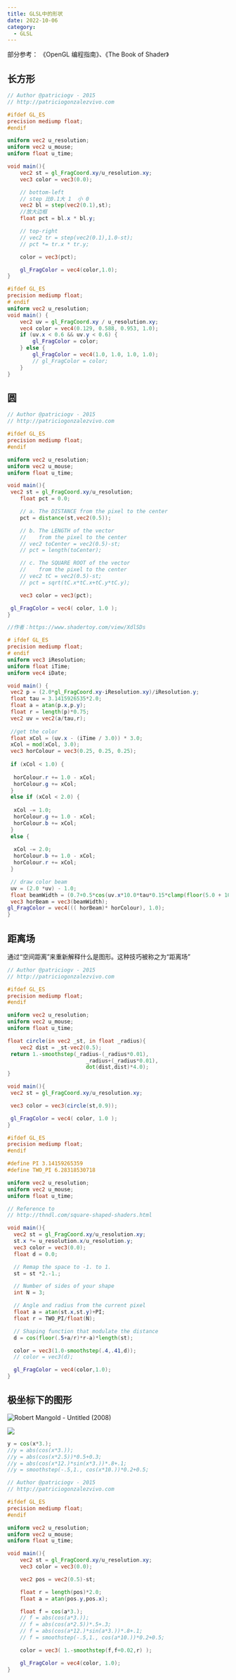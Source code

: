 ```yaml
---
title: GLSL中的形状
date: 2022-10-06
category:
  - GLSL
---
```


 部分参考： 《OpenGL 编程指南》、《The Book of Shader》

## 长方形

```glsl
// Author @patriciogv - 2015
// http://patriciogonzalezvivo.com

#ifdef GL_ES
precision mediump float;
#endif

uniform vec2 u_resolution;
uniform vec2 u_mouse;
uniform float u_time;

void main(){
    vec2 st = gl_FragCoord.xy/u_resolution.xy;
    vec3 color = vec3(0.0);

    // bottom-left
    // step 比0.1大 1  小 0
    vec2 bl = step(vec2(0.1),st);
    //放大边框
    float pct = bl.x * bl.y;

    // top-right
    // vec2 tr = step(vec2(0.1),1.0-st);
    // pct *= tr.x * tr.y;

    color = vec3(pct);

    gl_FragColor = vec4(color,1.0);
}


```

<div ref="rectangularRef"></div>

```glsl
#ifdef GL_ES
precision mediump float;
# endif
uniform vec2 u_resolution;  
void main() {
    vec2 uv = gl_FragCoord.xy / u_resolution.xy;
    vec4 color = vec4(0.129, 0.588, 0.953, 1.0);
    if (uv.x < 0.6 && uv.y < 0.6) {
        gl_FragColor = color;
    } else {
        gl_FragColor = vec4(1.0, 1.0, 1.0, 1.0);
        // gl_FragColor = color;
    }
}
```

<div ref="rectangularRef2"></div>

## 圆

```glsl
// Author @patriciogv - 2015
// http://patriciogonzalezvivo.com

#ifdef GL_ES
precision mediump float;
#endif

uniform vec2 u_resolution;
uniform vec2 u_mouse;
uniform float u_time;

void main(){
 vec2 st = gl_FragCoord.xy/u_resolution;
    float pct = 0.0;

    // a. The DISTANCE from the pixel to the center
    pct = distance(st,vec2(0.5));

    // b. The LENGTH of the vector
    //    from the pixel to the center
    // vec2 toCenter = vec2(0.5)-st;
    // pct = length(toCenter);

    // c. The SQUARE ROOT of the vector
    //    from the pixel to the center
    // vec2 tC = vec2(0.5)-st;
    // pct = sqrt(tC.x*tC.x+tC.y*tC.y);

    vec3 color = vec3(pct);

 gl_FragColor = vec4( color, 1.0 );
}
```

<div ref="circleRef"></div>

```glsl
//作者：https://www.shadertoy.com/view/XdlSDs

# ifdef GL_ES
precision mediump float;
# endif
uniform vec3 iResolution;
uniform float iTime;
uniform vec4 iDate;

void main() {
 vec2 p = (2.0*gl_FragCoord.xy-iResolution.xy)/iResolution.y;
 float tau = 3.1415926535*2.0;
 float a = atan(p.x,p.y);
 float r = length(p)*0.75;
 vec2 uv = vec2(a/tau,r);
 
 //get the color
 float xCol = (uv.x - (iTime / 3.0)) * 3.0;
 xCol = mod(xCol, 3.0);
 vec3 horColour = vec3(0.25, 0.25, 0.25);
 
 if (xCol < 1.0) {
  
  horColour.r += 1.0 - xCol;
  horColour.g += xCol;
 }
 else if (xCol < 2.0) {
  
  xCol -= 1.0;
  horColour.g += 1.0 - xCol;
  horColour.b += xCol;
 }
 else {
  
  xCol -= 2.0;
  horColour.b += 1.0 - xCol;
  horColour.r += xCol;
 }

 // draw color beam
 uv = (2.0 *uv) - 1.0;
 float beamWidth = (0.7+0.5*cos(uv.x*10.0*tau*0.15*clamp(floor(5.0 + 10.0*cos(iTime)), 0.0, 10.0)))* abs(1.0 / (30.0 *uv.y));
 vec3 horBeam = vec3(beamWidth);
gl_FragColor = vec4((( horBeam)* horColour), 1.0);
}

```

<div ref="circleRef2"></div>

## 距离场

通过“空间距离”来重新解释什么是图形。这种技巧被称之为“距离场”

```glsl
// Author @patriciogv - 2015
// http://patriciogonzalezvivo.com

#ifdef GL_ES
precision mediump float;
#endif

uniform vec2 u_resolution;
uniform vec2 u_mouse;
uniform float u_time;

float circle(in vec2 _st, in float _radius){
    vec2 dist = _st-vec2(0.5);
 return 1.-smoothstep(_radius-(_radius*0.01),
                         _radius+(_radius*0.01),
                         dot(dist,dist)*4.0);
}

void main(){
 vec2 st = gl_FragCoord.xy/u_resolution.xy;

 vec3 color = vec3(circle(st,0.9));

 gl_FragColor = vec4( color, 1.0 );
}

```

<div ref="whiteCircleRef"></div>

```glsl
#ifdef GL_ES
precision mediump float;
#endif

#define PI 3.14159265359
#define TWO_PI 6.28318530718

uniform vec2 u_resolution;
uniform vec2 u_mouse;
uniform float u_time;

// Reference to
// http://thndl.com/square-shaped-shaders.html

void main(){
  vec2 st = gl_FragCoord.xy/u_resolution.xy;
  st.x *= u_resolution.x/u_resolution.y;
  vec3 color = vec3(0.0);
  float d = 0.0;

  // Remap the space to -1. to 1.
  st = st *2.-1.;

  // Number of sides of your shape
  int N = 3;

  // Angle and radius from the current pixel
  float a = atan(st.x,st.y)+PI;
  float r = TWO_PI/float(N);

  // Shaping function that modulate the distance
  d = cos(floor(.5+a/r)*r-a)*length(st);

  color = vec3(1.0-smoothstep(.4,.41,d));
  // color = vec3(d);

  gl_FragColor = vec4(color,1.0);
}

```

<div ref="whiteTriangleRef"></div>

## 极坐标下的图形

![Robert Mangold - Untitled (2008)](./images/894001203041232323.png)

![](./images/453001303041232323.png)

```glsl
y = cos(x*3.);
//y = abs(cos(x*3.));
//y = abs(cos(x*2.5))*0.5+0.3;
//y = abs(cos(x*12.)*sin(x*3.))*.8+.1;
//y = smoothstep(-.5,1., cos(x*10.))*0.2+0.5;
```

```glsl
// Author @patriciogv - 2015
// http://patriciogonzalezvivo.com

#ifdef GL_ES
precision mediump float;
#endif

uniform vec2 u_resolution;
uniform vec2 u_mouse;
uniform float u_time;

void main(){
    vec2 st = gl_FragCoord.xy/u_resolution.xy;
    vec3 color = vec3(0.0);

    vec2 pos = vec2(0.5)-st;

    float r = length(pos)*2.0;
    float a = atan(pos.y,pos.x);

    float f = cos(a*3.);
    // f = abs(cos(a*3.));
    // f = abs(cos(a*2.5))*.5+.3;
    // f = abs(cos(a*12.)*sin(a*3.))*.8+.1;
    // f = smoothstep(-.5,1., cos(a*10.))*0.2+0.5;

    color = vec3( 1.-smoothstep(f,f+0.02,r) );

    gl_FragColor = vec4(color, 1.0);
}


```
<div ref="cloverRef"></div>

<script  setup>
import {ref,onMounted} from 'vue'
import * as THREE from 'three'
import {
    OrbitControls
} from 'three/examples/jsm/controls/OrbitControls'

const initScene = (shader)=>{
    // 1.创建场景
    const scene = new THREE.Scene()
    const clock = new THREE.Clock();
    const uniforms = {
        u_time: { type: "f", value: 1.0 },
        u_resolution: { type: "v2", value: new THREE.Vector2(shader.shaderDom.value.offsetWidth, shader.shaderDom.value.offsetWidth/2)}
    }
    // 2.创建相机
    const camera = new THREE.PerspectiveCamera(75,
    2 , 0.1, 1000);

    // 设置相机位置
    camera.position.set(0, 0, 20)
    scene.add(camera)

    // 着色器配置
    const shaderMaterial = new THREE.ShaderMaterial({
        uniforms:uniforms,
        fragmentShader: shader.fragmentShader,
        side: THREE.DoubleSide
    })
    // 创建平面
    const floor = new THREE.Mesh(new THREE.PlaneGeometry(100, 100), shaderMaterial)
    floor.position.set(0,0,0)
    scene.add(floor)
    // 初始化渲染器
    const renderer = new THREE.WebGLRenderer()
 
    // 设置渲染器大小

    renderer.setSize(shader.shaderDom.value.offsetWidth, shader.shaderDom.value.offsetWidth/2)
    renderer.shadowMap.enabled = true
    shader.shaderDom.value.appendChild(renderer.domElement)
    renderer.render(scene,camera)
        // 创建轨道控制器
    const controls = new OrbitControls(camera, renderer.domElement)
    // 设置控制器阻尼
    controls.enableDamping = true
    uniforms.u_resolution.value
    // uniforms.u_resolution.value.x = renderer.domElement.width
    // uniforms.u_resolution.value.y = renderer.domElement.height
    function render() {
        uniforms.u_time.value += clock.getDelta();
        controls.update()
        renderer.render(scene, camera)
        requestAnimationFrame(render)
    }

    render()

}
const initShaderToy = (shader) => {
        // 1.创建场景
    const scene = new THREE.Scene()
    const clock = new THREE.Clock();
    const uniforms = {
        iResolution: { value: new THREE.Vector3() },
        iTime: { value: 0 },
        iTimeDelta: { value: 0 },
        iFrameRate: { value: 60 },
        iFrame: { value: 0 },
        iChannelTime: { value: [0, 0, 0, 0] },
        iChannelResolution: { value: [new THREE.Vector3(), new THREE.Vector3(), new THREE.Vector3(), new THREE.Vector3()] },
        iMouse: { value: new THREE.Vector4() },
        iChannel0: { value: new THREE.Texture() },
        iChannel1: { value: new THREE.Texture() },
        iChannel2: { value: new THREE.Texture() },
        iChannel3: { value: new THREE.Texture() },
        iDate: { value: new THREE.Vector4() }
    }
    // 2.创建相机
    const camera = new THREE.PerspectiveCamera(75,
    2 , 0.1, 1000);

    // 设置相机位置
    camera.position.set(0, 0, 20)
    scene.add(camera)

    // 着色器配置
    const shaderMaterial = new THREE.ShaderMaterial({
        uniforms:uniforms,
            vertexShader:`
        precision lowp float;
        varying vec2 v_uv;
        void main(){
            v_uv = uv;
            gl_Position = projectionMatrix *viewMatrix* modelMatrix * vec4( position, 1.0 );
        }
        `,
        fragmentShader: shader.fragmentShader,
        side: THREE.DoubleSide
    })
    // 创建平面
    const floor = new THREE.Mesh(new THREE.PlaneGeometry(100, 100), shaderMaterial)
    floor.position.set(0,0,0)
    scene.add(floor)
    // 初始化渲染器
    const renderer = new THREE.WebGLRenderer()
 
    // 设置渲染器大小

    renderer.setSize(shader.shaderDom.value.offsetWidth, shader.shaderDom.value.offsetWidth/2)
    renderer.shadowMap.enabled = true
    shader.shaderDom.value.appendChild(renderer.domElement)
    renderer.render(scene,camera)
        // 创建轨道控制器
    const controls = new OrbitControls(camera, renderer.domElement)
    // 设置控制器阻尼
    controls.enableDamping = true
    const textureLoader = new THREE.TextureLoader();
    shaderMaterial.uniforms.iResolution.value.set(shader.shaderDom.value.offsetWidth, shader.shaderDom.value.offsetWidth/2,1);

    // shaderMaterial.uniforms.iResolution.value.set(renderer.domElement.width, renderer.domElement.height, 1);
    // shaderMaterial.uniforms.iResolution.value.set(window.innerWidth, window.innerHeight, 1);
    shaderMaterial.uniforms.iChannel0.value = textureLoader.load("/assets/textures/ca.jpeg");;
    if(!__VUEPRESS_SSR__) {
        shader.shaderDom.value.addEventListener('mousemove',(event) => {
            // console.log(event.clientX,event.clientY,'event')
            shaderMaterial.uniforms.iMouse.value.set(event.clientX, event.clientY, 0, 0);

        })
    }

    function render() {
        controls.update()
        renderer.render(scene, camera)
        requestAnimationFrame(render)
        const now = new Date();
        const time = now.getTime() * 0.001;
        shaderMaterial.uniforms.iTime.value += clock.getDelta();
        shaderMaterial.uniforms.iDate.value.set(
          now.getFullYear(),
          now.getMonth(),
          now.getDate(),
          time
        );

    }

    render()
}
const rectangularRef = ref()
const rectangularShader = {
     shaderDom:rectangularRef,
     fragmentShader:`
     #ifdef GL_ES
precision mediump float;
# endif

uniform vec2 u_resolution;
uniform vec2 u_mouse;
uniform float u_time;

void main(){
    vec2 st = gl_FragCoord.xy/u_resolution.xy;
    vec3 color = vec3(0.0);

    // bottom-left
    vec2 bl = step(vec2(0.1),st);
    float pct = bl.x * bl.y;

    // top-right
    // vec2 tr = step(vec2(0.1),1.0-st);
    // pct *= tr.x* tr.y;

    color = vec3(pct);

    gl_FragColor = vec4(color,1.0);
}
     `
}

const circleRef = ref()
const circleShader = {
    shaderDom:circleRef,
    fragmentShader:`
# ifdef GL_ES
precision mediump float;
# endif

uniform vec2 u_resolution;
uniform vec2 u_mouse;
uniform float u_time;

void main(){
 vec2 st = gl_FragCoord.xy/u_resolution;
    float pct = 0.0;

    // a. The DISTANCE from the pixel to the center
    pct = distance(st,vec2(0.5));

    // b. The LENGTH of the vector
    //    from the pixel to the center
    // vec2 toCenter = vec2(0.5)-st;
    // pct = length(toCenter);

    // c. The SQUARE ROOT of the vector
    //    from the pixel to the center
    // vec2 tC = vec2(0.5)-st;
    // pct = sqrt(tC.x*tC.x+tC.y*tC.y);

    vec3 color = vec3(pct);

 gl_FragColor = vec4( color, 1.0 );
}
    `
}

const rectangularRef2 = ref()
const rectangularShader2 = {
    shaderDom:rectangularRef2,
    fragmentShader:`
    #ifdef GL_ES
    precision mediump float;
    # endif
    uniform vec2 u_resolution;  
    void main() {
        vec2 uv = gl_FragCoord.xy / u_resolution.xy;
        vec4 color = vec4(0.129, 0.588, 0.953, 1.0);

        if (uv.x < 0.6 && uv.y < 0.6) {
            gl_FragColor = color;
        } else {
            gl_FragColor = vec4(1.0, 1.0, 1.0, 1.0);
            // gl_FragColor = color;
        }
    }

    `
}

const circleRef2 = ref()
const circleShader2 = {
    shaderDom:circleRef2,
    fragmentShader:`
# ifdef GL_ES
precision mediump float;
# endif
uniform vec3 iResolution;
uniform float iTime;
uniform vec4 iDate;

void main() {
 vec2 p = (2.0*gl_FragCoord.xy-iResolution.xy)/iResolution.y;
    float tau = 3.1415926535*2.0;
    float a = atan(p.x,p.y);
    float r = length(p)*0.75;
    vec2 uv = vec2(a/tau,r);

 //get the color
 float xCol = (uv.x - (iTime / 3.0)) * 3.0;
 xCol = mod(xCol, 3.0);
 vec3 horColour = vec3(0.25, 0.25, 0.25);

 if (xCol < 1.0) {
  
  horColour.r += 1.0 - xCol;
  horColour.g += xCol;
 }
 else if (xCol < 2.0) {
  
  xCol -= 1.0;
  horColour.g += 1.0 - xCol;
  horColour.b += xCol;
 }
 else {
  
  xCol -= 2.0;
  horColour.b += 1.0 - xCol;
  horColour.r += xCol;
 }

 // draw color beam
 uv = (2.0 *uv) - 1.0;
 float beamWidth = (0.7+0.5*cos(uv.x*10.0*tau*0.15*clamp(floor(5.0 + 10.0*cos(iTime)), 0.0, 10.0)))* abs(1.0 / (30.0 *uv.y));
 vec3 horBeam = vec3(beamWidth);
gl_FragColor = vec4((( horBeam)* horColour), 1.0);
}

    `
}

const whiteCircleRef = ref()
const whiteCircleShader = {
    shaderDom:whiteCircleRef,
    fragmentShader:`
    #ifdef GL_ES
precision mediump float;
# endif

uniform vec2 u_resolution;
uniform vec2 u_mouse;
uniform float u_time;

float circle(in vec2 _st, in float _radius){
vec2 dist =_st-vec2(0.5);
 return 1.-smoothstep(_radius-(_radius*0.01),
                         _radius+(_radius*0.01),
                         dot(dist,dist)*4.0);
}

void main(){
 vec2 st = gl_FragCoord.xy/u_resolution.xy;

 vec3 color = vec3(circle(st,0.9));

 gl_FragColor = vec4( color, 1.0 );
}

    `
}

const whiteTriangleRef = ref()
const whiteTriangleShader = {
    shaderDom:whiteTriangleRef,
    fragmentShader:`
    #ifdef GL_ES
precision mediump float;
# endif

# define PI 3.14159265359
# define TWO_PI 6.28318530718

uniform vec2 u_resolution;
uniform vec2 u_mouse;
uniform float u_time;

// Reference to
// http://thndl.com/square-shaped-shaders.html

void main(){
  vec2 st = gl_FragCoord.xy/u_resolution.xy;
  st.x *= u_resolution.x/u_resolution.y;
  vec3 color = vec3(0.0);
  float d = 0.0;

  // Remap the space to -1. to 1.
  st = st *2.-1.;

  // Number of sides of your shape
  int N = 3;

  // Angle and radius from the current pixel
  float a = atan(st.x,st.y)+PI;
  float r = TWO_PI/float(N);

  // Shaping function that modulate the distance
  d = cos(floor(.5+a/r)*r-a)*length(st);

  color = vec3(1.0-smoothstep(.4,.41,d));
  // color = vec3(d);

  gl_FragColor = vec4(color,1.0);
}

    `
}

const cloverRef = ref()
const cloverShader = {
    shaderDom:cloverRef,
    fragmentShader:`
#ifdef GL_ES
precision mediump float;
#endif

uniform vec2 u_resolution;
uniform vec2 u_mouse;
uniform float u_time;

void main(){
    vec2 st = gl_FragCoord.xy/u_resolution.xy;
    vec3 color = vec3(0.0);

    vec2 pos = vec2(0.5)-st;

    float r = length(pos)*2.0;
    float a = atan(pos.y,pos.x);

    float f = cos(a*3.);
    // f = abs(cos(a*3.));
    // f = abs(cos(a*2.5))*.5+.3;
    // f = abs(cos(a*12.)*sin(a*3.))*.8+.1;
    // f = smoothstep(-.5,1., cos(a*10.))*0.2+0.5;

    color = vec3( 1.-smoothstep(f,f+0.02,r) );

    gl_FragColor = vec4(color, 1.0);
}
    
    `
}

onMounted(()=>{
    initScene(rectangularShader)
    initScene(circleShader)
    initScene(rectangularShader2)
    initShaderToy(circleShader2)

    initScene(whiteCircleShader)
    initScene(whiteTriangleShader)
    initScene(cloverShader)
})
</script>
